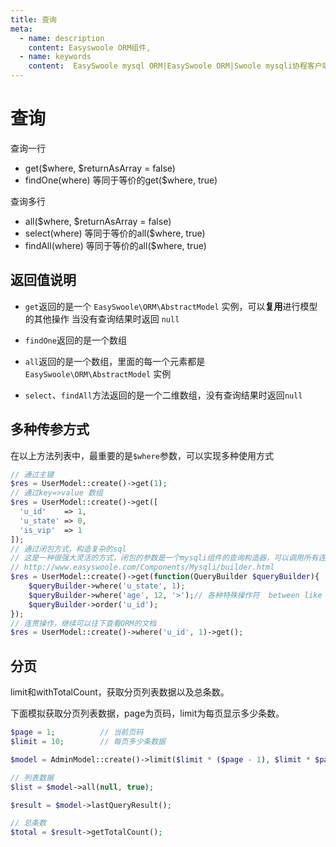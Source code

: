 ```yaml
---
title: 查询
meta:
  - name: description
    content: Easyswoole ORM组件,
  - name: keywords
    content:  EasySwoole mysql ORM|EasySwoole ORM|Swoole mysqli协程客户端|swoole ORM|查询
---
```



# 查询

查询一行
- get($where, $returnAsArray = false)
- findOne(where) 等同于等价的get($where, true)

查询多行
- all($where, $returnAsArray = false)
- select(where) 等同于等价的all($where, true)
- findAll(where) 等同于等价的all($where, true)

## 返回值说明

- `get`返回的是一个 `EasySwoole\ORM\AbstractModel` 实例，可以**复用**进行模型的其他操作 当没有查询结果时返回 `null` 
- `findOne`返回的是一个数组


- `all`返回的是一个数组，里面的每一个元素都是  `EasySwoole\ORM\AbstractModel` 实例
- `select`、`findAll`方法返回的是一个二维数组，没有查询结果时返回`null`

## 多种传参方式

在以上方法列表中，最重要的是`$where`参数，可以实现多种使用方式

```php
// 通过主键
$res = UserModel::create()->get(1);
// 通过key=>value 数组
$res = UserModel::create()->get([
  'u_id'    => 1,
  'u_state' => 0,
  'is_vip'  => 1
]);
// 通过闭包方式，构造复杂的sql
// 这是一种很强大灵活的方式，闭包的参数是一个mysqli组件的查询构造器，可以调用所有连贯操作
// http://www.easyswoole.com/Components/Mysqli/builder.html
$res = UserModel::create()->get(function(QueryBuilder $queryBuilder){
    $queryBuilder->where('u_state', 1);
    $queryBuilder->where('age', 12, '>');// 各种特殊操作符  between like != 等等都可以完成
    $queryBuilder->order('u_id');
});
// 连贯操作，继续可以往下查看ORM的文档
$res = UserModel::create()->where('u_id', 1)->get();
```

## 分页

limit和withTotalCount，获取分页列表数据以及总条数。

下面模拟获取分页列表数据，page为页码，limit为每页显示多少条数。

```php
$page = 1;          // 当前页码
$limit = 10;        // 每页多少条数据

$model = AdminModel::create()->limit($limit * ($page - 1), $limit * $page - 1)->withTotalCount();

// 列表数据
$list = $model->all(null, true);

$result = $model->lastQueryResult();

// 总条数
$total = $result->getTotalCount();
```